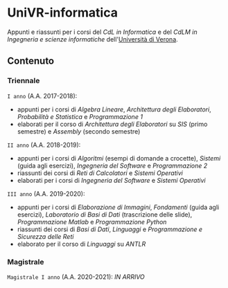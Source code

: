 # UniVR-informatica

Appunti e riassunti per i corsi del *CdL in Informatica* e del *CdLM in Ingegneria e scienze informatiche* dell'[Università di Verona](http://www.di.univr.it/).

## Contenuto

### Triennale

`I anno` (A.A. 2017-2018):
- appunti per i corsi di *Algebra Lineare*, *Architettura degli Elaboratori*, *Probabilità e Statistica* e *Programmazione 1*
- elaborati per il corso di *Architettura degli Elaboratori* su *SIS* (primo semestre) e *Assembly* (secondo semestre)

`II anno` (A.A. 2018-2019):
- appunti per i corsi di *Algoritmi* (esempi di domande a crocette), *Sistemi* (guida agli esercizi), *Ingegneria del Software* e *Programmazione 2*
- riassunti dei corsi di *Reti di Calcolatori* e *Sistemi Operativi*
- elaborati per i corsi di *Ingegneria del Software* e *Sistemi Operativi*

`III anno` (A.A. 2019-2020):
- appunti per i corsi di *Elaborazione di Immagini*, *Fondamenti* (guida agli esercizi), *Laboratorio di Basi di Dati* (trascrizione delle slide), *Programmazione Matlab* e *Programmazione Python*
- riassunti dei corsi di *Basi di Dati*, *Linguaggi* e *Programmazione e Sicurezza delle Reti*
- elaborato per il corso di *Linguaggi* su *ANTLR*

### Magistrale

`Magistrale I anno` (A.A. 2020-2021): *IN ARRIVO*
<!---
- appunti per i corsi di *Fondamenti di linguaggi di programmazione e specifica* (seconda parte) e...
- riassunti dei corsi di *Fondamenti di analisi e verifica del software*, *Fondamenti di intelligenza artificiale* e...
- elaborati per i corsi di 
-->